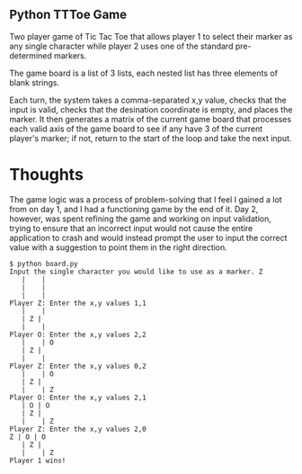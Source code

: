 ## Python TTToe Game

Two player game of Tic Tac Toe that allows player 1 to select their marker as any single character while player 2 uses one of the standard pre-determined markers.

The game board is a list of 3 lists, each nested list has three elements of blank strings.

Each turn, the system takes a comma-separated x,y value, checks that the input is valid, checks that the desination coordinate is empty, and places the marker. It then generates a matrix of the current game board that processes each valid axis of the game board to see if any have 3 of the current player's marker; if not, return to the start of the loop and take the next input.

# Thoughts

The game logic was a process of problem-solving that I feel I gained a lot from on day 1, and I had a functioning game by the end of it. Day 2, however, was spent refining the game and working on input validation, trying to ensure that an incorrect input would not cause the entire application to crash and would instead prompt the user to input the correct value with a suggestion to point them in the right direction.

```
$ python board.py
Input the single character you would like to use as a marker. Z
   |    |
   |    |
   |    |
Player Z: Enter the x,y values 1,1
   |    |
   | Z |
   |    |
Player O: Enter the x,y values 2,2
   |    | O
   | Z |
   |    |
Player Z: Enter the x,y values 0,2
   |    | O
   | Z |
   |    | Z
Player O: Enter the x,y values 2,1
   | O | O
   | Z |
   |    | Z
Player Z: Enter the x,y values 2,0
Z | O | O
   | Z |
   |    | Z
Player 1 wins!
```
